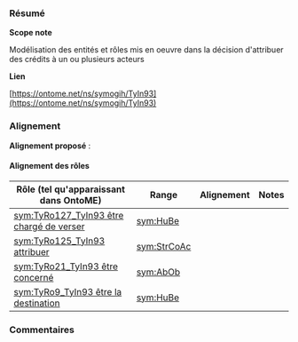 ### Résumé

**Scope note**

Modélisation des entités et rôles mis en oeuvre dans la décision d'attribuer des crédits à un ou plusieurs acteurs

**Lien**

[https://ontome.net/ns/symogih/TyIn93](https://ontome.net/ns/symogih/TyIn93)

### Alignement

**Alignement proposé** :

#### Alignement des rôles

| Rôle (tel qu'apparaissant dans OntoME) | Range | Alignement | Notes |
| ----- | ----- | ----- | ----- |
| [sym:TyRo127_TyIn93 être chargé de verser](https://ontome.net/ns/symogih/TyRo127_TyIn93) | [sym:HuBe](https://ontome.net/ns/symogih/HuBe) |   |   |
| [sym:TyRo125_TyIn93 attribuer](https://ontome.net/ns/symogih/TyRo125_TyIn93) | [sym:StrCoAc](https://ontome.net/ns/symogih/StrCoAc) |   |   |
| [sym:TyRo21_TyIn93 être concerné](https://ontome.net/ns/symogih/TyRo21_TyIn93) | [sym:AbOb](https://ontome.net/ns/symogih/AbOb) |   |   |
| [sym:TyRo9_TyIn93 être la destination](https://ontome.net/ns/symogih/TyRo9_TyIn93) | [sym:HuBe](https://ontome.net/ns/symogih/HuBe) |   |   |

### Commentaires